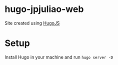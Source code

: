 # hugo-jpjuliao-web

Site created using [HugoJS](https://gohugo.io/)

# Setup

Install Hugo in your machine and run `hugo server -D` 
